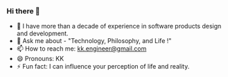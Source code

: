 ### Hi there 👋

- 🔭 I have more than a decade of experience in software products design and development.
- 💬 Ask me about - "Technology, Philosophy, and Life !"
- 📫 How to reach me: kk.engineer@gmail.com
- 😄 Pronouns: KK
- ⚡ Fun fact: I can influence your perception of life and reality.

<!--
**kk-engineer/kk-engineer** is a ✨ _special_ ✨ repository because its `README.md` (this file) appears on your GitHub profile.

Here are some ideas to get you started:

- 🔭 I’m currently working on ...
- 🌱 I’m currently learning ...
- 👯 I’m looking to collaborate on ...
- 🤔 I’m looking for help with ...
- 💬 Ask me about ...
- 📫 How to reach me: ...
- 😄 Pronouns: ...
- ⚡ Fun fact: ...
-->
